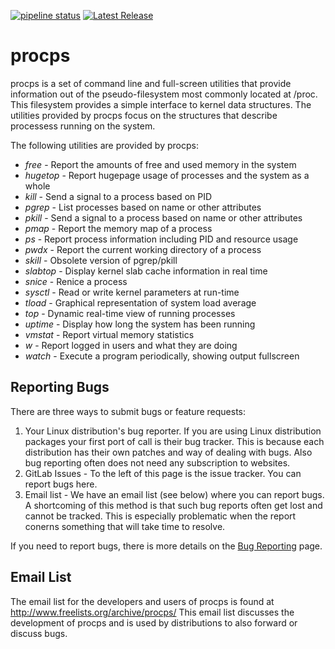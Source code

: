 [![pipeline status](https://gitlab.com/procps-ng/procps/badges/master/pipeline.svg)](https://gitlab.com/procps-ng/procps/-/commits/master)
[![Latest Release](https://gitlab.com/procps-ng/procps/-/badges/release.svg)](https://gitlab.com/procps-ng/procps/-/releases)

procps
======

procps is a set of command line and full-screen utilities that provide
information out of the pseudo-filesystem most commonly located at /proc.
This filesystem provides a simple interface to kernel data structures.
The utilities provided by procps focus on the structures that describe
processess running on the system.

The following utilities are provided by procps:
* *free* - Report the amounts of free and used memory in the system
* *hugetop* - Report hugepage usage of processes and the system as a whole
* *kill* - Send a signal to a process based on PID
* *pgrep* - List processes based on name or other attributes
* *pkill* - Send a signal to a process based on name or other attributes
* *pmap* - Report the memory map of a process
* *ps* - Report process information including PID and resource usage
* *pwdx* - Report the current working directory of a process
* *skill* - Obsolete version of pgrep/pkill
* *slabtop* - Display kernel slab cache information in real time
* *snice* - Renice a process
* *sysctl* - Read or write kernel parameters at run-time
* *tload* - Graphical representation of system load average
* *top* - Dynamic real-time view of running processes
* *uptime* - Display how long the system has been running
* *vmstat* - Report virtual memory statistics
* *w* - Report logged in users and what they are doing
* *watch* - Execute a program periodically, showing output fullscreen

## Reporting Bugs
There are three ways to submit bugs or feature requests:

1. Your Linux distribution's bug reporter. If you are using Linux distribution
packages your first port of call is their bug tracker. This is because each
distribution has their own patches and way of dealing with bugs. Also bug
reporting often does not need any subscription to websites.
2. GitLab Issues - To the left of this page is the issue tracker. You can report
bugs here.
3. Email list - We have an email list (see below) where you can report bugs.
A shortcoming of this method is that such bug reports often get lost and cannot
be tracked. This is especially problematic when the report conerns something
that will take time to resolve.

If you need to report bugs, there is more details on the
[Bug Reporting](https://gitlab.com/procps-ng/procps/-/blob/master/doc/bugs.md)
page.

## Email List
The email list for the developers and users of procps is found at
http://www.freelists.org/archive/procps/
This email list discusses the development of procps and is used by distributions
to also forward or discuss bugs.
